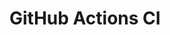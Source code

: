 # GitHub Actions CI




















































































































































































































































































































































































































































































































































































































































































































































































































































































































































































































































































































































































































































































































































































